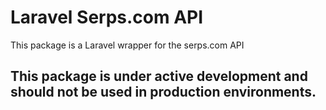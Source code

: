 # Laravel Serps.com API
This package is a Laravel wrapper for the serps.com API

## This package is under active development and should not be used in production environments.